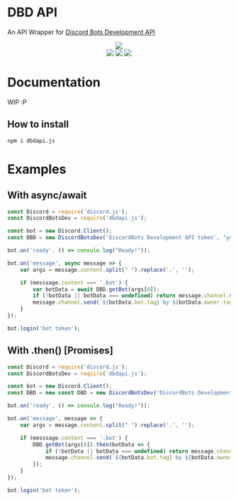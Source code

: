 # DBD API

An API Wrapper for [Discord Bots Development API](https://discordbots-dev.tru.io/api)

<div align="center">
    <p>
    <a href="https://npmjs.com/package/dbdapi.js"><img src="https://nodei.co/npm/dbdapi.js.png?downloads=true&stars=false"/></a>
    <br>
    <a href="https://travis-ci.com/DiscordBotsDev/dbdapi.js"><img src="https://travis-ci.com/DiscordBotsDev/dbdapi.js.svg"/></a>
    <a href="https://circleci.com/gh/DiscordBotsDev/dbdapi.js"><img src="https://circleci.com/gh/DiscordBotsDev/dbdapi.js.svg?style=svg"/></a>
    <a href="https://david-dm.org/DiscordBotsDev/dbdapi.js"><img src="https://david-dm.org/DiscordBotsDev/dbdapi.js/status.svg"/></a>
</div>

# Documentation
WIP :P

## How to install
```bash
npm i dbdapi.js
```

# Examples

## With async/await
```js
const Discord = require('discord.js');
const DiscordBotsDev = require('dbdapi.js');

const bot = new Discord.Client();
const DBD = new DiscordBotsDev('DiscordBots Development API token', "your bot's user id", 'your id / bot owner id', bot);

bot.on('ready', () => console.log("Ready!"));

bot.on('message', async message => {
    var args = message.content.split(" ").replace('.', '');

    if (messsage.content === '.bot') {
        var botData = await DBD.getBot(args[0]);
        if (!botData || botData === undefined) return message.channel.send('Sorry, that bot was not registered *yet* on DiscordBots Developement');
        message.channel.send(`${botData.bot.tag} by ${botData.owner.tag} with prefix ${botData.prefix}!`);
    }
});

bot.login('bot token');
```

## With .then() [Promises]
```js
const Discord = require('discord.js');
const DiscordBotsDev = require('dbdapi.js');

const bot = new Discord.Client();
const DBD = new const DBD = new DiscordBotsDev('DiscordBots Development API token', "your bot's user id", 'your id / bot owner id', bot);

bot.on('ready', () => console.log("Ready!"));

bot.on('message', message => {
    var args = message.content.split(" ").replace('.', '');

    if (messsage.content === '.bot') {
        DBD.getBot(args[0]).then(botData => {
            if (!botData || botData === undefined) return message.channel.send('Sorry, that bot was not registered *yet* on DiscordBots Developement');
            message.channel.send(`${botData.bot.tag} by ${botData.owner.tag} with prefix ${botData.prefix}!`);
        });
    }
});

bot.login('bot token');
```
